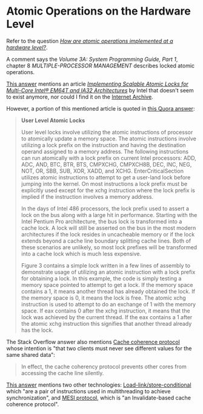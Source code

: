 # Atomic Operations on the Hardware Level

Refer to the question [_How are atomic operations implemented at a hardware level?_](https://stackoverflow.com/q/14758088/630364).

A comment says the _Volume 3A: System Programming Guide, Part 1_, chapter 8 _MULTIPLE-PROCESSOR MANAGEMENT_ describes locked atomic operations.

[This answer](https://stackoverflow.com/a/14761050/630364) mentions an article [_Implementing Scalable Atomic Locks for Multi-Core Intel® EM64T and IA32 Architectures_](https://software.intel.com/en-us/articles/implementing-scalable-atomic-locks-for-multi-core-intel-em64t-and-ia32-architectures) by Intel that doesn't seem to exist anymore, nor could I find it on the [Internet Archive](https://archive.org/).

However, a portion of this mentioned article is quoted in [this Quora answer](https://qr.ae/pvsXUS):

> **User Level Atomic Locks**
>
> User level locks involve utilizing the atomic instructions of processor to atomically update a memory space. The atomic instructions involve utilizing a lock prefix on the instruction and having the destination operand assigned to a memory address. The following instructions can run atomically with a lock prefix on current Intel processors: ADD, ADC, AND, BTC, BTR, BTS, CMPXCHG, CMPXCH8B, DEC, INC, NEG, NOT, OR, SBB, SUB, XOR, XADD, and XCHG. EnterCriticalSection utilizes atomic instructions to attempt to get a user-land lock before jumping into the kernel. On most instructions a lock prefix must be explicitly used except for the xchg instruction where the lock prefix is implied if the instruction involves a memory address.
>
> In the days of Intel 486 processors, the lock prefix used to assert a lock on the bus along with a large hit in performance. Starting with the Intel Pentium Pro architecture, the bus lock is transformed into a cache lock. A lock will still be asserted on the bus in the most modern architectures if the lock resides in uncacheable memory or if the lock extends beyond a cache line boundary splitting cache lines. Both of these scenarios are unlikely, so most lock prefixes will be transformed into a cache lock which is much less expensive.
>
> Figure 3 contains a simple lock written in a few lines of assembly to demonstrate usage of utilizing an atomic instruction with a lock prefix for obtaining a lock. In this example, the code is simply testing a memory space pointed to attempt to get a lock. If the memory space contains a 1, it means another thread has already obtained the lock. If the memory space is 0, it means the lock is free. The atomic xchg instruction is used to attempt to do an exchange of 1 with the memory space. If eax contains 0 after the xchg instruction, it means that the lock was achieved by the current thread. If the eax contains a 1 after the atomic xchg instruction this signifies that another thread already has the lock.

The Stack Overflow answer also mentions [Cache coherence protocol](https://en.wikipedia.org/wiki/Cache_coherence#Coherence_protocols) whose intention is "that two clients must never see different values for the same shared data":

> In effect, the cache coherency protocol prevents other cores from accessing the cache line silently.

[This answer](https://stackoverflow.com/a/14761049/630364) mentions two other technologies: [Load-link/store-conditional](https://en.wikipedia.org/wiki/Load-link/store-conditional) which "are a pair of instructions used in multithreading to achieve synchronization", and [MESI protocol](https://en.wikipedia.org/wiki/MESI_protocol), which is "an Invalidate-based cache coherence protocol".
